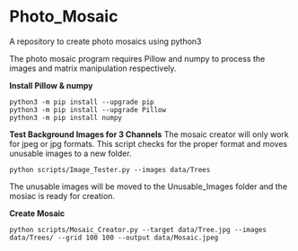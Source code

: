 # Photo_Mosaic
A repository to create photo mosaics using python3




The photo mosaic program requires Pillow and numpy to process the images and matrix manipulation respectively. 

**Install Pillow & numpy**

```
python3 -m pip install --upgrade pip
python3 -m pip install --upgrade Pillow
python3 -m pip install numpy
```


**Test Background Images for 3 Channels**
The mosaic creator will only work for jpeg or jpg formats. This script checks for the proper format and moves unusable images to a new folder. 

```
python scripts/Image_Tester.py --images data/Trees 
```

The unusable images will be moved to the Unusable_Images folder and the mosiac is ready for creation. 

**Create Mosaic**

```
python scripts/Mosaic_Creator.py --target data/Tree.jpg --images data/Trees/ --grid 100 100 --output data/Mosaic.jpeg
```

